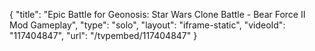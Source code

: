 {
    "title": "Epic Battle for Geonosis: Star Wars Clone Battle - Bear Force II Mod Gameplay",
    "type": "solo",
    "layout": "iframe-static",
    "videoId": "117404847",
    "url": "\/tvpembed\/117404847"
}